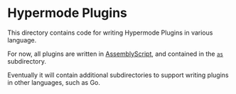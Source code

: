 # Hypermode Plugins

This directory contains code for writing Hypermode Plugins in various language.

For now, all plugins are written in [AssemblyScript](https://www.assemblyscript.org/),
and contained in the [`as`](./as) subdirectory.

Eventually it will contain additional subdirectories to support writing plugins
in other languages, such as Go.

